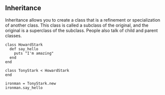 ## Inheritance

Inheritance allows you to create a class that is a refinement or specialization of another class. This class is called a subclass of the original, and the original is a superclass of the subclass. People also talk of child and parent classes.

```
class HowardStark
  def say_hello
    puts "I'm amazing"
  end
end

class TonyStark < HowardStark
end

ironman = TonyStark.new
ironman.say_hello
```

